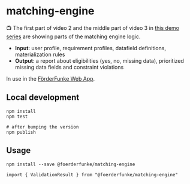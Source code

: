 # matching-engine

:tv: The first part of video 2 and the middle part of video 3 in [this demo series](https://youtube.com/playlist?list=PLqnwgqv0hgr5XX7cui8KeycLc5nL1Ixk9) are showing parts of the matching engine logic.

- **Input**: user profile, requirement profiles, datafield definitions, materialization rules
- **Output**: a report about eligibilities (yes, no, missing data), prioritized missing data fields and constraint violations

In use in the [FörderFunke Web App](https://github.com/Citizen-Knowledge-Graph/foerderfunke-react-app).

## Local development

```shell
npm install
npm test

# after bumping the version
npm publish
```

## Usage

```shell
npm install --save @foerderfunke/matching-engine

import { ValidationResult } from "@foerderfunke/matching-engine"
```
